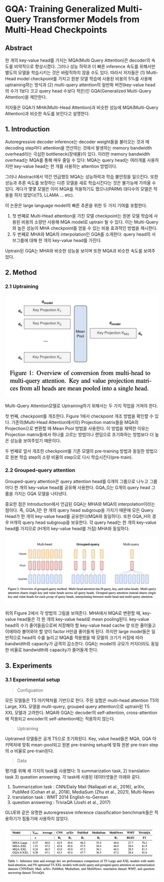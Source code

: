 # GQA: Training Generalized Multi-Query Transformer Models from Multi-Head Checkpoints
## Abstract

한 개의 key-value head를 가지는 MQA(Multi Query Attention)은 decoder의 속도를 비약적으로 향상시켰다. 그러나 성능 하락과 더 빠른 inference 속도를 위해서만 별도의 모델을 학습시키는 것은 바람직하지 않을 수도 있다. 따라서 저자들은 (1) Multi-Head model checkpoint를 가지고 원본 모델 학습에 사용된 비용의 5%를 사용해 uptraining하는 방식과 (2) multi-query attention의 일반화 버전(key-value head의 수가 1보다 크고 query head 수보다 적은)인 GQA(Generalized Multi-Query Attention)을 제안한다. 

저자들은 GQA가 MHA(Multi-Head Attention)과 비슷한 성능에 MQA(Multi-Query Attention)과 비슷한 속도를 보인다고 설명한다.

## 1. Introduction

Autoregressive decoder inference는 decoder weight들을 불러오는 것과 매 decoding step마다 attention을 연산하는 것에서 발생하는 memory bandwidth overhead라는 극심한 bottleneck(장애물)이 있다. 이러한 memory bandwidth overhead는 MQA를 통해 매우 줄일 수 있다: MQA는 query head는 여러개를 사용하지만 key-value head는 한 개를 사용하는 attention 방법이다. 

그러나 Abstract에서 약간 언급했듯 MQA는 성능하락과 학습 불안정을 일으킨다. 또한 성능과 추론 속도를 보장하는 다른 모델을 새로 학습시킨다는 것은 불가능에 가까울 수 있다. 게다가 몇몇 모델은 이미 MQA를 적용하기도 했으나(PARM) 대다수의 모델은 적용을 하지 않았다(T5, LLAMA … etc).

이 논문은 large language model의 빠른 추론을 위한 두 가지 기여를 포함한다. 

1. 첫 번째로 Multi-Head attention을 가진 모델 checkpoint는 원본 모델 학습에 사용된 비용의 소량만 사용해 MQA model로 uptrain 될 수 있다. 이는 Multi-Query와 높은 성능이 MHA checkpoint를 얻을 수 있는 비용 효과적인 방법을 제시한다.
2. 두 번째로 MHA와 MQA의 interpolation인 GQA를 소개한다: query head의 서브그룹에 대해 한 개의 key-value head를 가진다.

Uptrain된 GQA는 MHA와 비슷한 성능을 보이며 또한 MQA과 비슷한 속도를 보여주었다.

## 2. Method

### 2.1 Uptraining

![스크린샷 2023-09-03 오후 1.31.52.png](../images/gqa_figure_1.png)

Multi-Query Attention모델로 Uptraining하기 위해서는 두 가지 작업을 거쳐야 한다.

첫 번째, checkpoint를 개조한다. Figure 1에서 checkpoint 개조 방법을 확인할 수 있다. 기존의(Multi-Head Attention에서의) Projection matrix들을 MQA의 Projection으로 변환할 때 Mean Pool 방법을 사용한다. 이 방법을 채택한 이유는 Projection matrix들에서 하나를 고르는 방법이나 랜덤으로 초기화하는 방법보다 더 높은 성능을 보여주었기 때문이다. 

두 번째로 앞서 개조한 checkpoint를 기존 모델의 pre-training 방법과 동일한 방법으로 원본 학습 step의 소량 비율의 step으로 다시 학습시킨다(pre-train).

### 2.2 Grouped-query attention

Grouped-query attention은 query attention head를 G개의 그룹으로 나누고 그룹마다 한 개의 key-value head를 공유해 사용한다. GQA_G는 G개의 query head 그룹을 가지는 GQA 모델을 나타낸다. 

중요한 점은 Introduction에서 언급된 GQA는 MHA와 MQA의 interpolation이라는 점이다. 즉, GQA_1은 한 개의 query head subgroup을 가지기 때문에 모든 Query Head가 한 개의 key-value head를 공유한다(MQA와 동일하다). 또한 GQA_H의 경우 H개의 query head subgroup을 보유한다. 각 query head는 한 개의 key-value head를 가지므로 (H개의 key-value head를 가짐) MHA와 동일하다. 

![스크린샷 2023-09-03 오후 1.49.32.png](../images/gqa_figure_2.png)

위의 Figure 2에서 각 방법의 그림을 보여준다. MHA에서 MQA로 변환할 때, key-value head들은 각 한 개의 key-value head로 mean pooling된다. key-value head의 수가 줄어들음으로써 저장해야 할 key-value head cache 양 또한 줄어들고 이에따라 불어와야 할 양이 factor H만큼 줄어들게 된다. 하지만 large model들은 일반적으로 head의 수를 늘리고 MQA를 적용했을 때 모델의 크기가 커짐에 따라 bandwidth와 capacity가 급격히 감소한다. GQA는 model의 규모가 커지더라도 동일한 비율로 bandwidth와 capacity가 줄어들게 한다.

## 3. Experiments

### 3.1 Experimental setup

> Configuation
> 

모든 모델들은 T5 아키텍처를 기반으로 한다. 주된 실험은 multi-head attention T5의 Large, XXL 모델을 multi-query, grouped query attention으로 uptrain된 T5 XXL 모델과 고려한다. MQA와 GQA는 decoder의 self-attention, cross-attention에 적용되고 encoder의 self-attention에는 적용하지 않는다.

> Uptraining
> 

Uptrained 모델들은 공개 T5으로 초기화된다. Key, value head들은 MQA, GQA 아키텍처에 맞춰 mean-pool되고 원본 pre-training setup에 맞춰 원본 pre-train step의 $\alpha$ 비율로 pre-train된다.

> Data
> 

평가를 위해 세 가지의 task를 사용했다: 1) summarization task, 2) translation task 3) queation answering. 각 task에 사용된 데이터셋들은 아래와 같다.

1. Summarization task : CNN/Daily Mail (Nallapati et al., 2016), arXiv, PubMed (Cohan et al., 2018), MediaSum (Zhu et al., 2021), Multi-News
2. translation task :  WMT 2014 English-to-German
3. question answering : TriviaQA (Joshi et al., 2017)

GLUE와 같은 유명한 autoregressive inference classification benchmark들은 적용하기가 힘들기에 사용하지 않았다.

![스크린샷 2023-09-03 오후 2.36.41.png](../images/gqa_table_1.png)